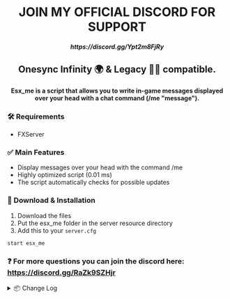<h1 align="center">
	JOIN MY OFFICIAL DISCORD FOR SUPPORT
</h1>

<h5 align="center">https://discord.gg/Ypt2m8FjRy </h5>

<h2 align="center">
Onesync Infinity 🌍 & Legacy 👨‍💻 compatible.
</h2>


<h4 align="center">
Esx_me is a script that allows you to write in-game messages displayed over your head with a chat command (/me "message").
</h4>

### 🛠 Requirements
- FXServer

### ✅ Main Features
- Display messages over your head with the command /me
- Highly optimized script (0.01 ms)
- The script automatically checks for possible updates

### 🔧 Download & Installation

1. Download the files
2. Put the esx_me folder in the server resource directory
3. Add this to your `server.cfg`
```
start esx_me
```

### ❓ For more questions you can join the discord here: https://discord.gg/RaZk9SZHjr

<details>
  <summary>📦 Change Log</summary>
	<br>

<details>
<summary>V1.0.0</summary>
• Script Released<br>
</details>

